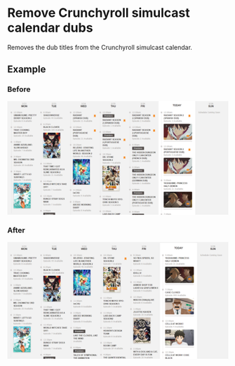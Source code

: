 # Remove Crunchyroll simulcast calendar dubs
Removes the dub titles from the Crunchyroll simulcast calendar.

## Example
### Before
![before](images/before.png)

### After
![before](images/after.png)